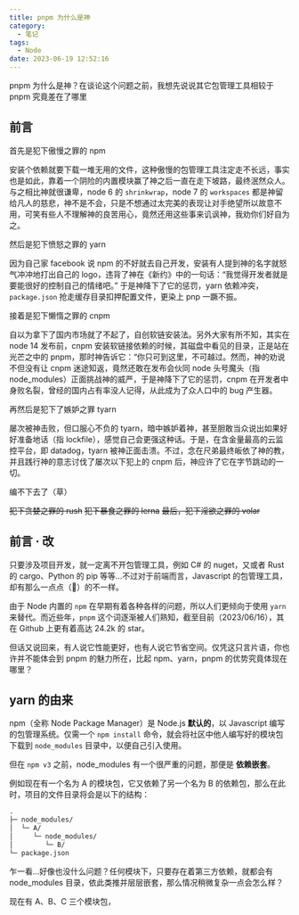 ```yaml
---
title: pnpm 为什么是神
category:
  - 笔记
tags:
  - Node
date: 2023-06-19 12:52:16
---
```


pnpm 为什么是神？在谈论这个问题之前，我想先说说其它包管理工具相较于 pnpm 究竟差在了哪里

<!-- more -->

## 前言

首先是犯下傲慢之罪的 npm

安装个依赖就要下载一堆无用的文件，这种傲慢的包管理工具注定走不长远，事实也是如此，靠着一个阴险的内置模块赢了神之后一直在走下坡路，最终泯然众人。与之相比神就很谦卑，node 6 的 `shrinkwrap`，node 7 的 `workspaces` 都是神留给凡人的慈悲，神不是不会，只是不想通过太完美的表现让对手绝望所以故意不用，可笑有些人不理解神的良苦用心，竟然还用这些事来讥讽神，我劝你们好自为之。

然后是犯下愤怒之罪的 yarn

因为自己家 facebook 说 npm 的不好就去自己开发，安装有人提到神的名字就怒气冲冲地打出自己的 logo，违背了神在《新约》中的一句话：“我觉得开发者就是要能很好的控制自己的情绪吧。” 于是神降下了它的惩罚，yarn 依赖冲突，`package.json` 抢走缓存目录扣押配置文件，更染上 pnp 一蹶不振。

接着是犯下懒惰之罪的 cnpm

自以为拿下了国内市场就了不起了，自创软链安装法。另外大家有所不知，其实在 node 14 发布前，cnpm 安装软链接依赖的时候，其磁盘中看见的目录，正是站在光芒之中的 pnpm，那时神告诉它：“你只可到这里，不可越过。然而，神的劝说不但没有让 cnpm 迷途知返，竟然还敢在发布会伙同 node 头号魔头（指 node_modules）正面挑战神的威严，于是神降下了它的惩罚，cnpm 在开发者中身败名裂，曾经的国内占有率没人记得，从此成为了众人口中的 bug 产生器。

再然后是犯下了嫉妒之罪 tyarn

屡次被神击败，但口服心不负的 tyarn，暗中嫉妒着神，甚至胆敢当众说出如果好好准备地话（指 lockfile），感觉自己会更强这种话。于是，在含金量最高的云监控平台，即 datadog，tyarn 被神正面击溃。不过，念在尺弟最终皈依了神的教，并且践行神的意志讨伐了屡次以下犯上的 cnpm 后，神应许了它在字节跳动的一切。

编不下去了（草）

~~犯下贪婪之罪的 rush~~
~~犯下暴食之罪的 lerna~~
~~最后，犯下淫欲之罪的 volar~~

## 前言 · 改

只要涉及项目开发，就一定离不开包管理工具，例如 C# 的 nuget，又或者 Rust 的 cargo、Python 的 pip 等等...不过对于前端而言，Javascript 的包管理工具，却有那么一点点（🤏）的不一样。

由于 Node 内置的 `npm` 在早期有着各种各样的问题，所以人们更倾向于使用 `yarn` 来替代。而近些年，`pnpm` 这个词逐渐被人们熟知，截至目前（2023/06/16），其在 Github 上更有着高达 24.2k 的 star。

但话又说回来，有人说它性能更好，也有人说它节省空间。仅凭这只言片语，你也许并不能体会到 pnpm 的魅力所在，比起 npm、yarn，pnpm 的优势究竟体现在哪里？

## yarn 的由来

npm（全称 Node Package Manager）是 Node.js **默认的**，以 Javascript 编写的包管理系统。仅需一个 `npm install` 命令，就会将社区中他人编写好的模块包下载到 `node_modules` 目录中，以便自己引入使用。

但在 `npm v3` 之前，node_modules 有一个很严重的问题，那便是 **依赖嵌套**。

例如现在有一个名为 A 的模块包，它又依赖了另一个名为 B 的依赖包，那么在此时，项目的文件目录将会是以下的结构：

```tex
.
├─ node_modules/
│  └─ A/
│     └─ node_modules/
│        └─ B/
└─ package.json
```

乍一看...好像也没什么问题？任何模块下，只要存在着第三方依赖，就都会有 node_modules 目录，依此类推并层层嵌套，那么情况稍微复杂一点会怎么样？

现在有 A、B、C 三个模块包，
